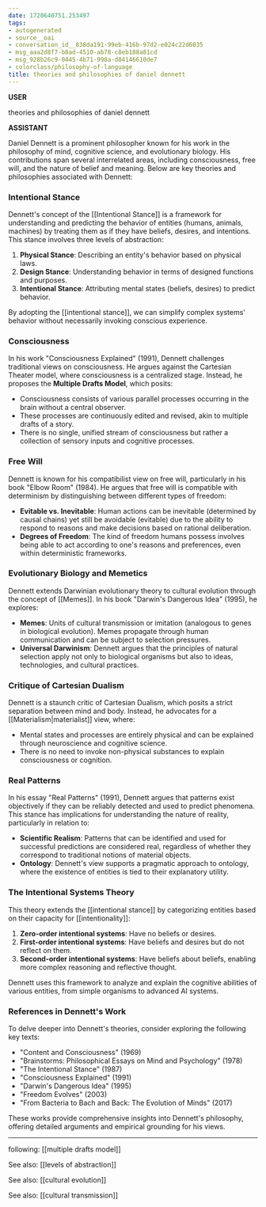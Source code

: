 ```yaml
---
date: 1720640751.253497
tags:
- autogenerated
- source__oai
- conversation_id__838da191-99eb-416b-97d2-e024c22d6035
- msg_aaa2d8f7-b8ad-4510-ab78-c8eb188a81cd
- msg_928b26c9-0445-4b71-998a-d84146610de7
- colorclass/philosophy-of-language
title: theories and philosophies of daniel dennett
---
```


**USER**

theories and philosophies of daniel dennett


**ASSISTANT**

Daniel Dennett is a prominent philosopher known for his work in the philosophy of mind, cognitive science, and evolutionary biology. His contributions span several interrelated areas, including consciousness, free will, and the nature of belief and meaning. Below are key theories and philosophies associated with Dennett:

### Intentional Stance

Dennett's concept of the [[Intentional Stance]] is a framework for understanding and predicting the behavior of entities (humans, animals, machines) by treating them as if they have beliefs, desires, and intentions. This stance involves three levels of abstraction:

1. **Physical Stance**: Describing an entity's behavior based on physical laws.
2. **Design Stance**: Understanding behavior in terms of designed functions and purposes.
3. **Intentional Stance**: Attributing mental states (beliefs, desires) to predict behavior.

By adopting the [[intentional stance]], we can simplify complex systems' behavior without necessarily invoking conscious experience.

### Consciousness

In his work "Consciousness Explained" (1991), Dennett challenges traditional views on consciousness. He argues against the Cartesian Theater model, where consciousness is a centralized stage. Instead, he proposes the **Multiple Drafts Model**, which posits:

- Consciousness consists of various parallel processes occurring in the brain without a central observer.
- These processes are continuously edited and revised, akin to multiple drafts of a story.
- There is no single, unified stream of consciousness but rather a collection of sensory inputs and cognitive processes.

### Free Will

Dennett is known for his compatibilist view on free will, particularly in his book "Elbow Room" (1984). He argues that free will is compatible with determinism by distinguishing between different types of freedom:

- **Evitable vs. Inevitable**: Human actions can be inevitable (determined by causal chains) yet still be avoidable (evitable) due to the ability to respond to reasons and make decisions based on rational deliberation.
- **Degrees of Freedom**: The kind of freedom humans possess involves being able to act according to one's reasons and preferences, even within deterministic frameworks.

### Evolutionary Biology and Memetics

Dennett extends Darwinian evolutionary theory to cultural evolution through the concept of [[Memes]]. In his book "Darwin's Dangerous Idea" (1995), he explores:

- **Memes**: Units of cultural transmission or imitation (analogous to genes in biological evolution). Memes propagate through human communication and can be subject to selection pressures.
- **Universal Darwinism**: Dennett argues that the principles of natural selection apply not only to biological organisms but also to ideas, technologies, and cultural practices.

### Critique of Cartesian Dualism

Dennett is a staunch critic of Cartesian Dualism, which posits a strict separation between mind and body. Instead, he advocates for a [[Materialism|materialist]] view, where:

- Mental states and processes are entirely physical and can be explained through neuroscience and cognitive science.
- There is no need to invoke non-physical substances to explain consciousness or cognition.

### Real Patterns

In his essay "Real Patterns" (1991), Dennett argues that patterns exist objectively if they can be reliably detected and used to predict phenomena. This stance has implications for understanding the nature of reality, particularly in relation to:

- **Scientific Realism**: Patterns that can be identified and used for successful predictions are considered real, regardless of whether they correspond to traditional notions of material objects.
- **Ontology**: Dennett's view supports a pragmatic approach to ontology, where the existence of entities is tied to their explanatory utility.

### The Intentional Systems Theory

This theory extends the [[intentional stance]] by categorizing entities based on their capacity for [[intentionality]]:

1. **Zero-order intentional systems**: Have no beliefs or desires.
2. **First-order intentional systems**: Have beliefs and desires but do not reflect on them.
3. **Second-order intentional systems**: Have beliefs about beliefs, enabling more complex reasoning and reflective thought.

Dennett uses this framework to analyze and explain the cognitive abilities of various entities, from simple organisms to advanced AI systems.

### References in Dennett's Work

To delve deeper into Dennett's theories, consider exploring the following key texts:

- "Content and Consciousness" (1969)
- "Brainstorms: Philosophical Essays on Mind and Psychology" (1978)
- "The Intentional Stance" (1987)
- "Consciousness Explained" (1991)
- "Darwin's Dangerous Idea" (1995)
- "Freedom Evolves" (2003)
- "From Bacteria to Bach and Back: The Evolution of Minds" (2017)

These works provide comprehensive insights into Dennett's philosophy, offering detailed arguments and empirical grounding for his views.


---


following: [[multiple drafts model]]

See also: [[levels of abstraction]]


See also: [[cultural evolution]]


See also: [[cultural transmission]]